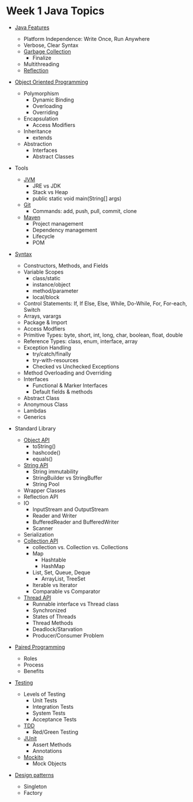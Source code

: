 # Week 1 Java Topics

- [Java Features](https://docs.oracle.com/javase/specs/jls/se8/html/jls-1.html)
  - Platform Independence: Write Once, Run Anywhere
  - Verbose, Clear Syntax
  - [Garbage Collection](https://www.oracle.com/webfolder/technetwork/tutorials/obe/java/gc01/index.html)
    - Finalize
  - Multithreading
  - [Reflection](https://docs.oracle.com/javase/tutorial/reflect/index.html)

- [Object Oriented Programming](https://www.w3schools.com/java/java_oop.asp)
  - Polymorphism
    - Dynamic Binding
    - Overloading
    - Overriding
  - Encapsulation
    - Access Modifiers
  - Inheritance
    - extends
  - Abstraction
    - Interfaces
    - Abstract Classes

- Tools
  - [JVM](https://docs.oracle.com/javase/specs/jvms/se8/html/jvms-0-preface8.html)
    - JRE vs JDK
    - Stack vs Heap
    - public static void main(String[] args)
  - [Git](https://guides.github.com/introduction/git-handbook/)
    - Commands: add, push, pull, commit, clone
  - [Maven](https://maven.apache.org/what-is-maven.html)
    - Project management
    - Dependency management
    - Lifecycle
    - POM

- [Syntax](https://www.tutorialspoint.com/java/index.htm)
  - Constructors, Methods, and Fields
  - Variable Scopes
    - class/static
    - instance/object
    - method/parameter
    - local/block
  - Control Statements: If, If Else, Else, While, Do-While, For, For-each, Switch
  - Arrays, varargs
  - Package & Import
  - Access Modfiers
  - Primitive Types: byte, short, int, long, char, boolean, float, double
  - Reference Types: class, enum, interface, array
  - Exception Handling
    - try/catch/finally
    - try-with-resources
    - Checked vs Unchecked Exceptions
  - Method Overloading and Overriding
  - Interfaces
    - Functional & Marker Interfaces
    - Default fields & methods
  - Abstract Class
  - Anonymous Class
  - Lambdas
  - Generics

- Standard Library
  - [Object API](https://docs.oracle.com/javase/7/docs/api/java/lang/Object.html)
    - toString()
    - hashcode()
    - equals()
  - [String API](https://docs.oracle.com/javase/7/docs/api/java/lang/String.html)
    - String immutability
    - StringBuilder vs StringBuffer
    - String Pool
  - Wrapper Classes
  - Reflection API
  - IO
    - InputStream and OutputStream
    - Reader and Writer
    - BufferedReader and BufferedWriter
    - Scanner
  - Serialization
  - [Collection API](https://dzone.com/articles/an-introduction-to-the-java-collections-framework)
    - collection vs. Collection vs. Collections
    - Map
      - Hashtable
      - HashMap
    - List, Set, Queue, Deque
      - ArrayList, TreeSet
    - Iterable vs Iterator
    - Comparable vs Comparator
  - [Thread API](https://docs.oracle.com/javase/tutorial/essential/concurrency/index.html)
    - Runnable interface vs Thread class
    - Synchronized
    - States of Threads
    - Thread Methods
    - Deadlock/Starvation
    - Producer/Consumer Problem

- [Paired Programming](https://stackify.com/pair-programming-advantages/)
  - Roles
  - Process
  - Benefits

- [Testing](https://www.softwaretestingmaterial.com/software-testing/)
  - Levels of Testing
    - Unit Tests
    - Integration Tests
    - System Tests
    - Acceptance Tests
  - [TDD](https://hackernoon.com/introduction-to-test-driven-development-tdd-61a13bc92d92)
    - Red/Green Testing
  - [JUnit](https://github.com/junit-team/junit4/wiki/Getting-started)
    - Assert Methods
    - Annotations
  - [Mockito](https://site.mockito.org/)
    - Mock Objects

- [Design patterns](https://www.javatpoint.com/design-patterns-in-java)
  - Singleton
  - Factory
